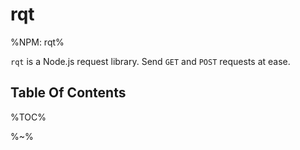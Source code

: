 # rqt

%NPM: rqt%

`rqt` is a Node.js request library. Send `GET` and `POST` requests at ease.

## Table Of Contents

%TOC%

%~%